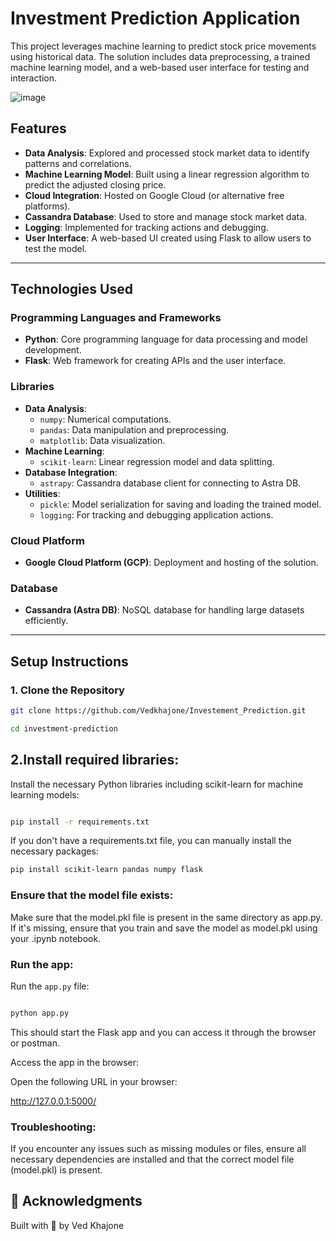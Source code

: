 # **Investment Prediction Application**

This project leverages machine learning to predict stock price movements using historical data. The solution includes data preprocessing, a trained machine learning model, and a web-based user interface for testing and interaction. 

![image](https://github.com/user-attachments/assets/0e29ee40-30e2-426f-af35-275e38607f2b)


## **Features**
- **Data Analysis**: Explored and processed stock market data to identify patterns and correlations.
- **Machine Learning Model**: Built using a linear regression algorithm to predict the adjusted closing price.
- **Cloud Integration**: Hosted on Google Cloud (or alternative free platforms).
- **Cassandra Database**: Used to store and manage stock market data.
- **Logging**: Implemented for tracking actions and debugging.
- **User Interface**: A web-based UI created using Flask to allow users to test the model.

---

## **Technologies Used**

### **Programming Languages and Frameworks**
- **Python**: Core programming language for data processing and model development.
- **Flask**: Web framework for creating APIs and the user interface.

### **Libraries**
- **Data Analysis**:
  - `numpy`: Numerical computations.
  - `pandas`: Data manipulation and preprocessing.
  - `matplotlib`: Data visualization.
- **Machine Learning**:
  - `scikit-learn`: Linear regression model and data splitting.
- **Database Integration**:
  - `astrapy`: Cassandra database client for connecting to Astra DB.
- **Utilities**:
  - `pickle`: Model serialization for saving and loading the trained model.
  - `logging`: For tracking and debugging application actions.

### **Cloud Platform**
- **Google Cloud Platform (GCP)**: Deployment and hosting of the solution.

### **Database**
- **Cassandra (Astra DB)**: NoSQL database for handling large datasets efficiently.

---

## **Setup Instructions**

### **1. Clone the Repository**
```bash
git clone https://github.com/Vedkhajone/Investement_Prediction.git

cd investment-prediction
```
## **2.Install required libraries:**


Install the necessary Python libraries including scikit-learn for machine learning models:

```bash

pip install -r requirements.txt
```

If you don't have a requirements.txt file, you can manually install the necessary packages:

```bash
pip install scikit-learn pandas numpy flask
```
### **Ensure that the model file exists:**

Make sure that the model.pkl file is present in the same directory as app.py. If it's missing, ensure that you train and save the model as model.pkl using your .ipynb notebook.

### **Run the app:**

Run the ```app.py``` file:

```bash

python app.py
```
This should start the Flask app and you can access it through the browser or postman.

Access the app in the browser:

Open the following URL in your browser:

<herf>http://127.0.0.1:5000/

### **Troubleshooting:**

If you encounter any issues such as missing modules or files, ensure all necessary dependencies are installed and that the correct model file (model.pkl) is present.

## 🙌 Acknowledgments
Built with 🤍 by Ved Khajone
